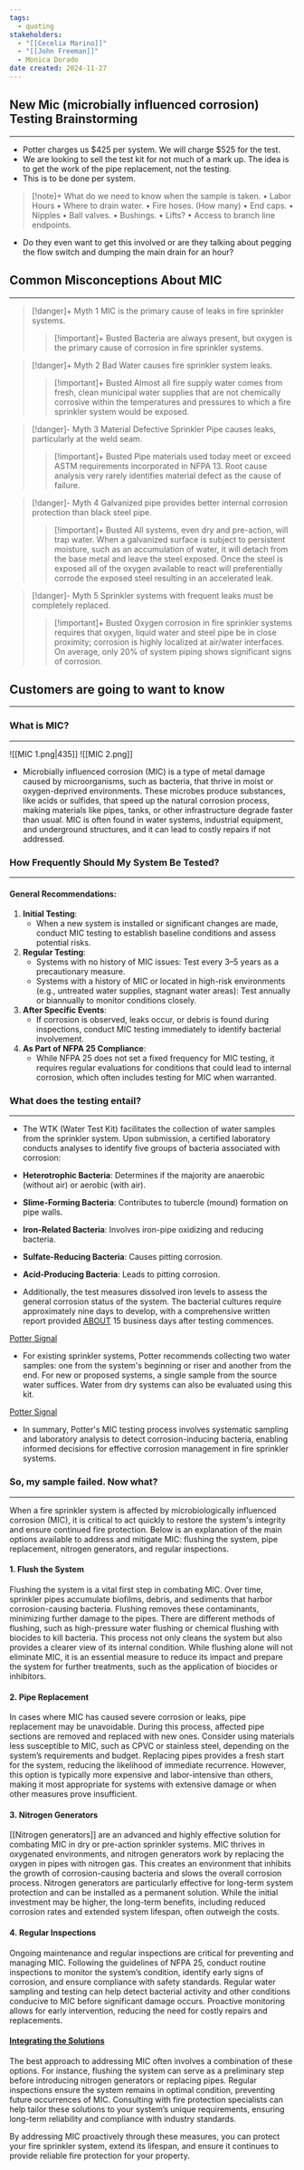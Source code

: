 ```yaml
---
tags:
  - quoting
stakeholders:
  - "[[Cecelia Marino]]"
  - "[[John Freeman]]"
  - Monica Dorado
date created: 2024-11-27
---
```

    
## New Mic (microbially influenced corrosion) Testing Brainstorming
--- 
- Potter charges us $425 per system. We will charge $525 for the test.
- We are looking to sell the test kit for not much of a mark up. The idea is to get the work of the pipe replacement, not the testing.
- This is to be done per system.

> [!note]+ What do we need to know when the sample is taken.
> • Labor Hours
> • Where to drain water.
> • Fire hoses. (How many)
> • End caps.
> • Nipples
> • Ball valves.
> • Bushings.
> • Lifts?
> • Access to branch line endpoints.

- Do they even want to get this involved or are they talking about pegging the flow switch and dumping the main drain for an hour?

## Common Misconceptions About MIC
--- 
> [!danger]+ Myth 1
> MIC is the primary cause of leaks in fire sprinkler systems.
>> [!important]+ Busted
>>Bacteria are always present, but oxygen is the primary cause of corrosion in fire sprinkler systems.

> [!danger]+ Myth 2
> Bad Water causes fire sprinkler system leaks.
>> [!important]+ Busted
>> Almost all fire supply water comes from fresh, clean municipal water supplies that are not chemically corrosive within the temperatures and pressures to which a fire sprinkler system would be exposed. 

> [!danger]- Myth 3
> Material Defective Sprinkler Pipe causes leaks, particularly at the weld seam.
>> [!important]+ Busted
>>  Pipe materials used today meet or exceed ASTM requirements incorporated in NFPA 13. Root cause analysis very rarely identifies material defect as the cause of failure.

> [!danger]- Myth 4
> Galvanized pipe provides better internal corrosion protection than black steel pipe.
> > [!important]+ Busted
>> All systems, even dry and pre-action, will trap water. When a galvanized surface is subject to persistent moisture, such as an accumulation of water, it will detach from the base metal and leave the steel exposed. Once the steel is exposed all of the oxygen available to react will preferentially corrode the exposed steel resulting in an accelerated leak.

> [!danger]- Myth 5
> Sprinkler systems with frequent leaks must be completely replaced.
>> [!important]+ Busted
>> Oxygen corrosion in fire sprinkler systems requires that oxygen, liquid water and steel pipe be in close proximity; corrosion is highly localized at air/water interfaces. On average, only 20% of system piping shows significant signs of corrosion.

## Customers are going to want to know
--- 
### What is MIC?
--- 
![[MIC 1.png|435]]     ![[MIC 2.png]]

- Microbially influenced corrosion (MIC) is a type of metal damage caused by microorganisms, such as bacteria, that thrive in moist or oxygen-deprived environments. These microbes produce substances, like acids or sulfides, that speed up the natural corrosion process, making materials like pipes, tanks, or other infrastructure degrade faster than usual. MIC is often found in water systems, industrial equipment, and underground structures, and it can lead to costly repairs if not addressed.

### How Frequently Should My System Be Tested?
--- 
#### General Recommendations:

1. **Initial Testing**:
    - When a new system is installed or significant changes are made, conduct MIC testing to establish baseline conditions and assess potential risks.
2. **Regular Testing**:
     - Systems with no history of MIC issues: Test every 3–5 years as a precautionary measure.
    - Systems with a history of MIC or located in high-risk environments (e.g., untreated water supplies, stagnant water areas): Test annually or biannually to monitor conditions closely.
3. **After Specific Events**:
    - If corrosion is observed, leaks occur, or debris is found during inspections, conduct MIC testing immediately to identify bacterial involvement.
4. **As Part of NFPA 25 Compliance**:
    - While NFPA 25 does not set a fixed frequency for MIC testing, it requires regular evaluations for conditions that could lead to internal corrosion, which often includes testing for MIC when warranted.
### What does the testing entail?
--- 
- The WTK (Water Test Kit) facilitates the collection of water samples from the sprinkler system. Upon submission, a certified laboratory conducts analyses to identify five groups of bacteria associated with corrosion:

- **Heterotrophic Bacteria**: Determines if the majority are anaerobic (without air) or aerobic (with air).
- **Slime-Forming Bacteria**: Contributes to tubercle (mound) formation on pipe walls.
- **Iron-Related Bacteria**: Involves iron-pipe oxidizing and reducing bacteria.
- **Sulfate-Reducing Bacteria**: Causes pitting corrosion.
- **Acid-Producing Bacteria**: Leads to pitting corrosion.

- Additionally, the test measures dissolved iron levels to assess the general corrosion status of the system. The bacterial cultures require approximately nine days to develop, with a comprehensive written report provided <u>ABOUT</u> 15 business days after testing commences. 

[Potter Signal](https://www.pottersignal.com/nitrogen-corrosion-solutions/corrosion-testing/water-test-kit?utm_source=chatgpt.com)

- For existing sprinkler systems, Potter recommends collecting two water samples: one from the system's beginning or riser and another from the end. For new or proposed systems, a single sample from the source water suffices. Water from dry systems can also be evaluated using this kit. 

[Potter Signal](https://www.pottersignal.com/nitrogen-corrosion-solutions/corrosion-testing/water-test-kit?utm_source=chatgpt.com)

- In summary, Potter's MIC testing process involves systematic sampling and laboratory analysis to detect corrosion-inducing bacteria, enabling informed decisions for effective corrosion management in fire sprinkler systems.

### So, my sample failed. Now what?
--- 
When a fire sprinkler system is affected by microbiologically influenced corrosion (MIC), it is critical to act quickly to restore the system's integrity and ensure continued fire protection. Below is an explanation of the main options available to address and mitigate MIC: flushing the system, pipe replacement, nitrogen generators, and regular inspections.

#### 1. Flush the System

Flushing the system is a vital first step in combating MIC. Over time, sprinkler pipes accumulate biofilms, debris, and sediments that harbor corrosion-causing bacteria. Flushing removes these contaminants, minimizing further damage to the pipes. There are different methods of flushing, such as high-pressure water flushing or chemical flushing with biocides to kill bacteria. This process not only cleans the system but also provides a clearer view of its internal condition. While flushing alone will not eliminate MIC, it is an essential measure to reduce its impact and prepare the system for further treatments, such as the application of biocides or inhibitors.

#### 2. Pipe Replacement

In cases where MIC has caused severe corrosion or leaks, pipe replacement may be unavoidable. During this process, affected pipe sections are removed and replaced with new ones. Consider using materials less susceptible to MIC, such as CPVC or stainless steel, depending on the system’s requirements and budget. Replacing pipes provides a fresh start for the system, reducing the likelihood of immediate recurrence. However, this option is typically more expensive and labor-intensive than others, making it most appropriate for systems with extensive damage or when other measures prove insufficient.

#### 3. Nitrogen Generators

[[Nitrogen generators]] are an advanced and highly effective solution for combating MIC in dry or pre-action sprinkler systems. MIC thrives in oxygenated environments, and nitrogen generators work by replacing the oxygen in pipes with nitrogen gas. This creates an environment that inhibits the growth of corrosion-causing bacteria and slows the overall corrosion process. Nitrogen generators are particularly effective for long-term system protection and can be installed as a permanent solution. While the initial investment may be higher, the long-term benefits, including reduced corrosion rates and extended system lifespan, often outweigh the costs.

#### 4. Regular Inspections

Ongoing maintenance and regular inspections are critical for preventing and managing MIC. Following the guidelines of NFPA 25, conduct routine inspections to monitor the system’s condition, identify early signs of corrosion, and ensure compliance with safety standards. Regular water sampling and testing can help detect bacterial activity and other conditions conducive to MIC before significant damage occurs. Proactive monitoring allows for early intervention, reducing the need for costly repairs and replacements.

#### <u>Integrating the Solutions</u>

The best approach to addressing MIC often involves a combination of these options. For instance, flushing the system can serve as a preliminary step before introducing nitrogen generators or replacing pipes. Regular inspections ensure the system remains in optimal condition, preventing future occurrences of MIC. Consulting with fire protection specialists can help tailor these solutions to your system’s unique requirements, ensuring long-term reliability and compliance with industry standards.

By addressing MIC proactively through these measures, you can protect your fire sprinkler system, extend its lifespan, and ensure it continues to provide reliable fire protection for your property.